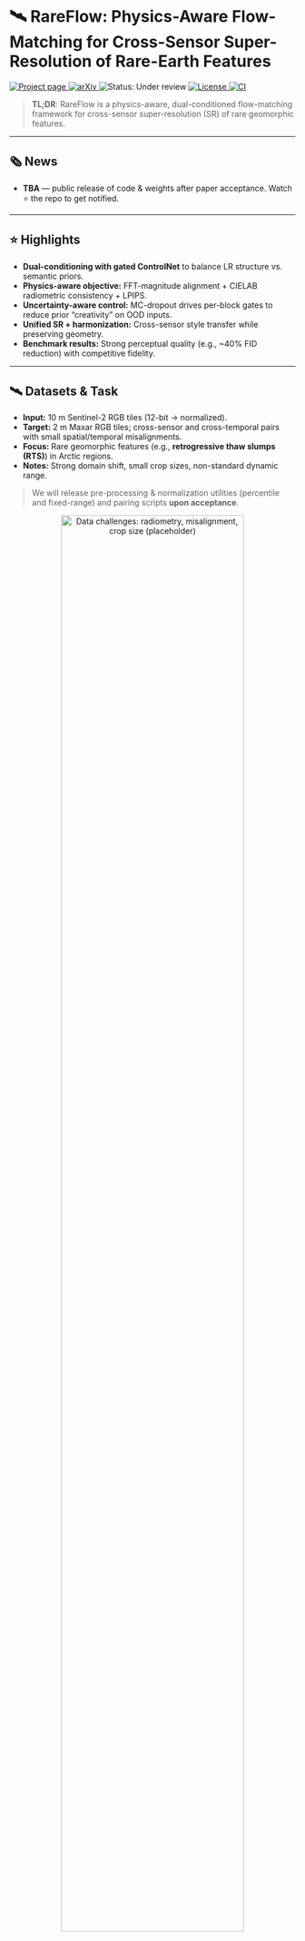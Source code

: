 # 🛰️ RareFlow: Physics-Aware Flow-Matching for Cross-Sensor Super-Resolution of Rare-Earth Features
 <p align="left">
  <a href="https://rareflow.github.io/">
    <img alt="Project page" src="https://img.shields.io/badge/Project%20page-visit-blue">
  </a>
  <a href="">
    <img alt="arXiv" src="https://img.shields.io/static/v1?label=ArXiv&color=B31B1B&logo=arxiv">
  </a>
  <img alt="Status: Under review" src="https://img.shields.io/badge/status-under_review-ffaa00">
  <a href="./LICENSE">
    <img alt="License" src="https://img.shields.io/badge/license-MIT-informational">
  </a>
  <a href="https://github.com/rareflow/rareflow/actions">
    <img alt="CI" src="https://img.shields.io/badge/CI-coming_soon-lightgrey">
  </a>
</p>

> **TL;DR**: RareFlow is a physics-aware, dual-conditioned flow-matching framework for cross-sensor super-resolution (SR) of rare geomorphic features.  
---

## 🗞️ News
- **TBA** — public release of code & weights after paper acceptance. Watch ⭐ the repo to get notified.

---

## ⭐ Highlights
- **Dual-conditioning with gated ControlNet** to balance LR structure vs. semantic priors.
- **Physics-aware objective:** FFT-magnitude alignment + CIELAB radiometric consistency + LPIPS.
- **Uncertainty-aware control:** MC-dropout drives per-block gates to reduce prior “creativity” on OOD inputs.
- **Unified SR + harmonization:** Cross-sensor style transfer while preserving geometry.
- **Benchmark results:** Strong perceptual quality (e.g., ~40% FID reduction) with competitive fidelity. <!-- TODO: Confirm/adjust numbers -->

---

## 🛰️ Datasets & Task

- **Input:** 10 m Sentinel-2 RGB tiles (12-bit → normalized).  
- **Target:** 2 m Maxar RGB tiles; cross-sensor and cross-temporal pairs with small spatial/temporal misalignments.  
- **Focus:** Rare geomorphic features (e.g., **retrogressive thaw slumps (RTS)**) in Arctic regions.  
- **Notes:** Strong domain shift, small crop sizes, non-standard dynamic range.

> We will release pre-processing & normalization utilities (percentile and fixed-range) and pairing scripts **upon acceptance**.

<p align="center">
  <img src="assets/data_challenges.png" alt="Data challenges: radiometry, misalignment, crop size (placeholder)" width="80%">
</p>

---

## 🗺️ Roadmap

- [ ] Release training & evaluation code
- [ ] Upload pretrained weights for target sensor styles
- [ ] Publish data preparation & pairing scripts
- [ ] Add model card & responsible-use guidance
- [ ] Provide reproducibility scripts and exact env (`environment.yml`)
- [ ] Colab / demo notebook

---

## 🧑‍⚖️ Model Card & Responsible Use (Coming Soon)

---

## 📝 Citation

If you find RareFlow useful, please cite:

```bibtex
@inreview{fallah2026rareflow,
  title   = {RareFlow: Physics-Aware Flow-Matching for Cross-Sensor Super-Resolution of Rare-Earth Features},
  author  = {Fallah, Forouzan and Li, Wenwen and Hsu, Chia-Yu and Lee, Hyunho and Yang, Yezhou},
  year    = {2026},
  note    = {Under review},
}
```

## ✉️ Contact & Acknowledgments

- **Contact:** ffallah@asu.edu
- We thank collaborators and domain experts who contributed to evaluation and feedback.

